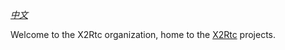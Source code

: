 
[*中文*](./README.zh-CN.md)

Welcome to the X2Rtc organization, home to the [X2Rtc](https://www.x2rtc.com) projects.

